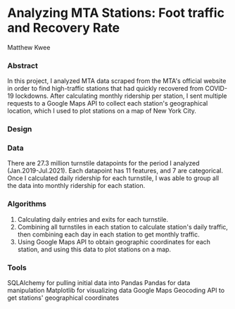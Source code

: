 # Analyzing MTA Stations: Foot traffic and Recovery Rate
Matthew Kwee

### Abstract
In this project, I analyzed MTA data scraped from the MTA's official website in order to find high-traffic stations that had quickly recovered from COVID-19 lockdowns. After calculating monthly ridership per station, I sent multiple requests to a Google Maps API to collect each station's geographical location, which I used to plot stations on a map of New York City.


### Design



### Data
There are 27.3 million turnstile datapoints for the period I analyzed (Jan.2019-Jul.2021). Each datapoint has 11 features, and 7 are categorical. Once I calculated daily ridership for each turnstile, I was able to group all the data into monthly ridership for each station.

### Algorithms
1. Calculating daily entries and exits for each turnstile.
2. Combining all turnstiles in each station to calculate station's daily traffic, then combining each day in each station to get monthly traffic.
3. Using Google Maps API to obtain geographic coordinates for each station, and using this data to plot stations on a map.


### Tools
SQLAlchemy for pulling initial data into Pandas
Pandas for data manipulation
Matplotlib for visualizing data
Google Maps Geocoding API to get stations' geographical coordinates



